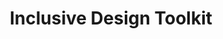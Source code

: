 ---
title: "Inclusive Design Toolkit"
authors:
    - "Microsoft"
categories: 
    - "inclusive design"
link: "https://www.microsoft.com/design/inclusive/"
---